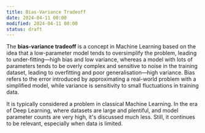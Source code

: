 ```yaml
---
title: Bias-Variance Tradeoff
date: 2024-04-11 00:00
modified: 2024-04-11 00:00
status: draft
---
```


The **bias-variance tradeoff** is a concept in Machine Learning based on the idea that a low-parameter model tends to oversimplify the problem, leading to under-fitting—high bias and low variance, whereas a model with lots of parameters tends to be overly complex and sensitive to noise in the training dataset, leading to overfitting and poor generalisation—high variance. Bias refers to the error introduced by approximating a real-world problem with a simplified model, while variance is sensitivity to small fluctuations in training data.
 
It is typically considered a problem in classical Machine Learning. In the era of Deep Learning, where datasets are large and plentiful, and model parameter counts are very high, it's discussed much less. Still, it continues to be relevant, especially when data is limited.
